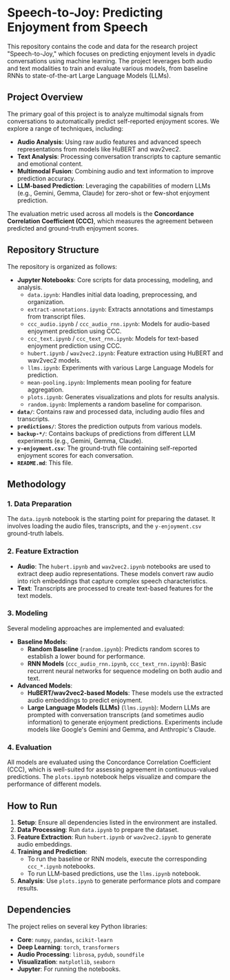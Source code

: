# Speech-to-Joy: Predicting Enjoyment from Speech

This repository contains the code and data for the research project "Speech-to-Joy," which focuses on predicting enjoyment levels in dyadic conversations using machine learning. The project leverages both audio and text modalities to train and evaluate various models, from baseline RNNs to state-of-the-art Large Language Models (LLMs).

## Project Overview

The primary goal of this project is to analyze multimodal signals from conversations to automatically predict self-reported enjoyment scores. We explore a range of techniques, including:

- **Audio Analysis**: Using raw audio features and advanced speech representations from models like HuBERT and wav2vec2.
- **Text Analysis**: Processing conversation transcripts to capture semantic and emotional content.
- **Multimodal Fusion**: Combining audio and text information to improve prediction accuracy.
- **LLM-based Prediction**: Leveraging the capabilities of modern LLMs (e.g., Gemini, Gemma, Claude) for zero-shot or few-shot enjoyment prediction.

The evaluation metric used across all models is the **Concordance Correlation Coefficient (CCC)**, which measures the agreement between predicted and ground-truth enjoyment scores.

## Repository Structure

The repository is organized as follows:

- **Jupyter Notebooks**: Core scripts for data processing, modeling, and analysis.
  - `data.ipynb`: Handles initial data loading, preprocessing, and organization.
  - `extract-annotations.ipynb`: Extracts annotations and timestamps from transcript files.
  - `ccc_audio.ipynb` / `ccc_audio_rnn.ipynb`: Models for audio-based enjoyment prediction using CCC.
  - `ccc_text.ipynb` / `ccc_text_rnn.ipynb`: Models for text-based enjoyment prediction using CCC.
  - `hubert.ipynb` / `wav2vec2.ipynb`: Feature extraction using HuBERT and wav2vec2 models.
  - `llms.ipynb`: Experiments with various Large Language Models for prediction.
  - `mean-pooling.ipynb`: Implements mean pooling for feature aggregation.
  - `plots.ipynb`: Generates visualizations and plots for results analysis.
  - `random.ipynb`: Implements a random baseline for comparison.
- **`data/`**: Contains raw and processed data, including audio files and transcripts.
- **`predictions/`**: Stores the prediction outputs from various models.
- **`backup-*/`**: Contains backups of predictions from different LLM experiments (e.g., Gemini, Gemma, Claude).
- **`y-enjoyment.csv`**: The ground-truth file containing self-reported enjoyment scores for each conversation.
- **`README.md`**: This file.

## Methodology

### 1. Data Preparation

The `data.ipynb` notebook is the starting point for preparing the dataset. It involves loading the audio files, transcripts, and the `y-enjoyment.csv` ground-truth labels.

### 2. Feature Extraction

- **Audio**: The `hubert.ipynb` and `wav2vec2.ipynb` notebooks are used to extract deep audio representations. These models convert raw audio into rich embeddings that capture complex speech characteristics.
- **Text**: Transcripts are processed to create text-based features for the text models.

### 3. Modeling

Several modeling approaches are implemented and evaluated:

- **Baseline Models**:
  - **Random Baseline** (`random.ipynb`): Predicts random scores to establish a lower bound for performance.
  - **RNN Models** (`ccc_audio_rnn.ipynb`, `ccc_text_rnn.ipynb`): Basic recurrent neural networks for sequence modeling on both audio and text.
- **Advanced Models**:
  - **HuBERT/wav2vec2-based Models**: These models use the extracted audio embeddings to predict enjoyment.
  - **Large Language Models (LLMs)** (`llms.ipynb`): Modern LLMs are prompted with conversation transcripts (and sometimes audio information) to generate enjoyment predictions. Experiments include models like Google's Gemini and Gemma, and Anthropic's Claude.

### 4. Evaluation

All models are evaluated using the Concordance Correlation Coefficient (CCC), which is well-suited for assessing agreement in continuous-valued predictions. The `plots.ipynb` notebook helps visualize and compare the performance of different models.

## How to Run

1. **Setup**: Ensure all dependencies listed in the environment are installed.
2. **Data Processing**: Run `data.ipynb` to prepare the dataset.
3. **Feature Extraction**: Run `hubert.ipynb` or `wav2vec2.ipynb` to generate audio embeddings.
4. **Training and Prediction**:
    - To run the baseline or RNN models, execute the corresponding `ccc_*.ipynb` notebooks.
    - To run LLM-based predictions, use the `llms.ipynb` notebook.
5. **Analysis**: Use `plots.ipynb` to generate performance plots and compare results.

## Dependencies

The project relies on several key Python libraries:

- **Core**: `numpy`, `pandas`, `scikit-learn`
- **Deep Learning**: `torch`, `transformers`
- **Audio Processing**: `librosa`, `pydub`, `soundfile`
- **Visualization**: `matplotlib`, `seaborn`
- **Jupyter**: For running the notebooks.
